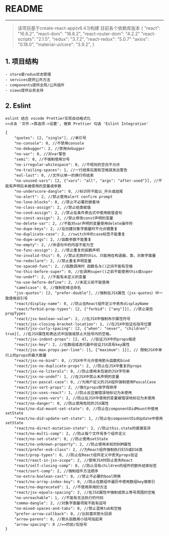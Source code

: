 # README
---

> 该项目基于create-react-app(v6.4.1)构建
> 目前各个依赖库版本
>  {
> 	"react": "16.8.2",
> 	"react-dom": "16.8.2",
> 	"react-router-dom": "4.2.2"
> 	"react-scripts": "2.1.5",
> 	"redux": "3.7.2",
> 	"react-redux": "5.0.7"
> 	"axios": "0.18.0",
> 	"material-ui/core": "3.9.2",
> }

## 1. 项目结构
	- store是redux状态管理
	- services提供公共方法
	- components提供全局/公共组件
	- views提供业务支持
## 2. Eslint
	
	eslint 结合 vscode Prettier实现自动格式化
	>>点击 '文件->首选项->设置', 搜索 Prettier 勾选 'Eslint Integration'

	{
		"quotes": [2, "single"], //单引号
		"no-console": 0, //不禁用console
		"no-debugger": 2, //禁用debugger
		"no-var": 0, //对var警告
		"semi": 0, //不强制使用分号
		"no-irregular-whitespace": 0, //不规则的空白不允许
		"no-trailing-spaces": 1, //一行结束后面有空格就发出警告
		"eol-last": 0, //文件以单一的换行符结束
		"no-unused-vars": [2, {"vars": "all", "args": "after-used"}], //不能有声明后未被使用的变量或参数
		"no-underscore-dangle": 0, //标识符不能以_开头或结尾
		"no-alert": 2, //禁止使用alert confirm prompt
		"no-lone-blocks": 0, //禁止不必要的嵌套块
		"no-class-assign": 2, //禁止给类赋值
		"no-cond-assign": 2, //禁止在条件表达式中使用赋值语句
		"no-const-assign": 2, //禁止修改const声明的变量
		"no-delete-var": 2, //不能对var声明的变量使用delete操作符
		"no-dupe-keys": 2, //在创建对象字面量时不允许键重复
		"no-duplicate-case": 2, //switch中的case标签不能重复
		"no-dupe-args": 2, //函数参数不能重复
		"no-empty": 2, //块语句中的内容不能为空
		"no-func-assign": 2, //禁止重复的函数声明
		"no-invalid-this": 0, //禁止无效的this，只能用在构造器，类，对象字面量
		"no-redeclare": 2, //禁止重复声明变量
		"no-spaced-func": 2, //函数调用时 函数名与()之间不能有空格
		"no-this-before-super": 0, //在调用super()之前不能使用this或super
		"no-undef": 2, //不能有未定义的变量
		"no-use-before-define": 2, //未定义前不能使用
		"camelcase": 0, //强制驼峰法命名
		"jsx-quotes": [2, "prefer-double"], //强制在JSX属性（jsx-quotes）中一致使用双引号
		"react/display-name": 0, //防止在React组件定义中丢失displayName
		"react/forbid-prop-types": [2, {"forbid": ["any"]}], //禁止某些propTypes
		"react/jsx-boolean-value": 2, //在JSX中强制布尔属性符号
		"react/jsx-closing-bracket-location": 1, //在JSX中验证右括号位置
		"react/jsx-curly-spacing": [2, {"when": "never", "children": true}], //在JSX属性和表达式中加强或禁止大括号内的空格。
		"react/jsx-indent-props": [2, 4], //验证JSX中的props缩进
		"react/jsx-key": 2, //在数组或迭代器中验证JSX具有key属性
		"react/jsx-max-props-per-line": [1, {"maximum": 1}], // 限制JSX中单行上的props的最大数量
		"react/jsx-no-bind": 0, //JSX中不允许使用箭头函数和bind
		"react/jsx-no-duplicate-props": 2, //防止在JSX中重复的props
		"react/jsx-no-literals": 0, //防止使用未包装的JSX字符串
		"react/jsx-no-undef": 1, //在JSX中禁止未声明的变量
		"react/jsx-pascal-case": 0, //为用户定义的JSX组件强制使用PascalCase
		"react/jsx-sort-props": 2, //强化props按字母排序
		"react/jsx-uses-react": 1, //防止反应被错误地标记为未使用
		"react/jsx-uses-vars": 2, //防止在JSX中使用的变量被错误地标记为未使用
		"react/no-danger": 0, //防止使用危险的JSX属性
		"react/no-did-mount-set-state": 0, //防止在componentDidMount中使用setState
		"react/no-did-update-set-state": 1, //防止在componentDidUpdate中使用setState
		"react/no-direct-mutation-state": 2, //防止this.state的直接变异
		"react/no-multi-comp": 2, //防止每个文件有多个组件定义
		"react/no-set-state": 0, //防止使用setState
		"react/no-unknown-property": 2, //防止使用未知的DOM属性
		"react/prefer-es6-class": 2, //为React组件强制执行ES5或ES6类
		"react/prop-types": 0, //防止在React组件定义中丢失props验证
		"react/react-in-jsx-scope": 2, //使用JSX时防止丢失React
		"react/self-closing-comp": 0, //防止没有children的组件的额外结束标签
		"react/sort-comp": 2, //强制组件方法顺序
		"no-extra-boolean-cast": 0, //禁止不必要的bool转换
		"react/no-array-index-key": 0, //防止在数组中遍历中使用数组key做索引
		"react/no-deprecated": 1, //不使用弃用的方法
		"react/jsx-equals-spacing": 2, //在JSX属性中强制或禁止等号周围的空格
		"no-unreachable": 1, //不能有无法执行的代码
		"comma-dangle": 2, //对象字面量项尾不能有逗号
		"no-mixed-spaces-and-tabs": 0, //禁止混用tab和空格
		"prefer-arrow-callback": 0, //比较喜欢箭头回调
		"arrow-parens": 0, //箭头函数用小括号括起来
		"arrow-spacing": 0 //=>的前/后括号
	}